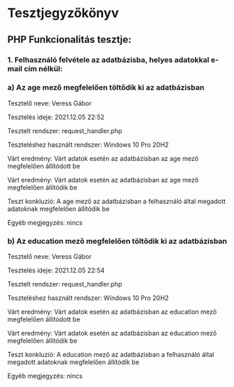 # Tesztjegyzőkönyv

## PHP Funkcionalitás tesztje:

### 1. Felhasználó felvétele az adatbázisba, helyes adatokkal e-mail cím nélkül:

### a) Az age mező megfelelően töltődik ki az adatbázisban
Tesztelő neve: Veress Gábor

Tesztelés ideje: 2021.12.05 22:52

Tesztelt rendszer: request_handler.php

Teszteléshez használt rendszer: Windows 10 Pro 20H2

Várt eredmény: Várt adatok esetén az adatbázisban az age mező megfelelően állítódott be

Várt eredmény: Várt adatok esetén az adatbázisban az age mező megfelelően állítódik be

Teszt konkluzió:  A age mező az adatbázisban a felhasználó által megadott adatoknak megfelelően állítódik be

Egyéb megjegyzés: nincs

### b) Az education mező megfelelően töltődik ki az adatbázisban
Tesztelő neve: Veress Gábor

Tesztelés ideje: 2021.12.05 22:54

Tesztelt rendszer: request_handler.php

Teszteléshez használt rendszer: Windows 10 Pro 20H2

Várt eredmény: Várt adatok esetén az adatbázisban az education mező megfelelően állítódott be

Várt eredmény: Várt adatok esetén az adatbázisban az education mező megfelelően állítódik be

Teszt konkluzió:  A education mező az adatbázisban a felhasználó által megadott adatoknak megfelelően állítódik be

Egyéb megjegyzés: nincs